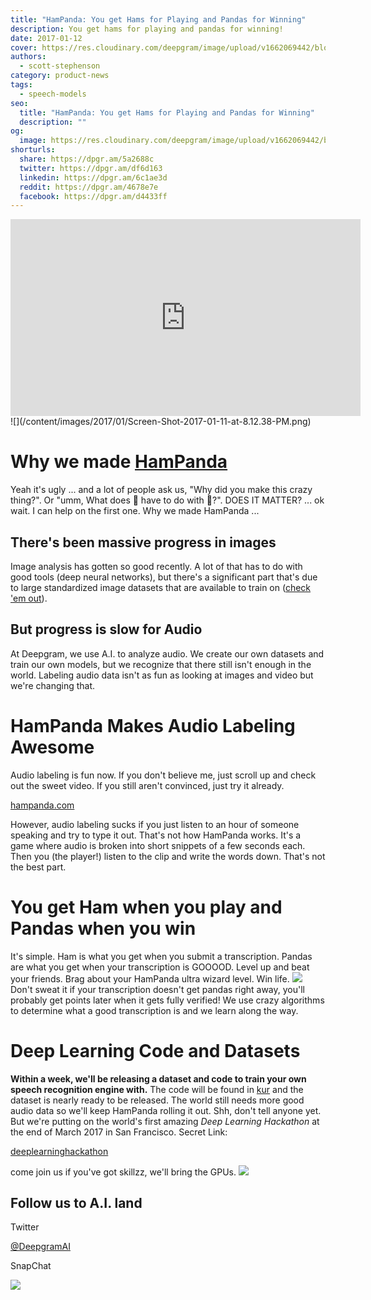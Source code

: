 ```yaml
---
title: "HamPanda: You get Hams for Playing and Pandas for Winning"
description: You get hams for playing and pandas for winning!
date: 2017-01-12
cover: https://res.cloudinary.com/deepgram/image/upload/v1662069442/blog/hampanda-you-get-hams-for-playing-and-pandas-for-winning/placeholder-post-image%402x.jpg
authors:
  - scott-stephenson
category: product-news
tags:
  - speech-models
seo:
  title: "HamPanda: You get Hams for Playing and Pandas for Winning"
  description: ""
og:
  image: https://res.cloudinary.com/deepgram/image/upload/v1662069442/blog/hampanda-you-get-hams-for-playing-and-pandas-for-winning/placeholder-post-image%402x.jpg
shorturls:
  share: https://dpgr.am/5a2688c
  twitter: https://dpgr.am/df6d163
  linkedin: https://dpgr.am/6c1ae3d
  reddit: https://dpgr.am/4678e7e
  facebook: https://dpgr.am/d4433ff
---
```


<iframe src="https://www.youtube.com/embed/Kjgp8eYlOxc" width="560" height="315" frameborder="0" allowfullscreen="allowfullscreen"></iframe>![](/content/images/2017/01/Screen-Shot-2017-01-11-at-8.12.38-PM.png)

# Why we made [HamPanda](http://www.hampanda.com)

Yeah it's ugly ... and a lot of people ask us, "Why did you make this crazy thing?". Or "umm, What does 🍖 have to do with 🐼?". DOES IT MATTER? ... ok wait. I can help on the first one. Why we made HamPanda ...

## There's been massive progress in images

Image analysis has gotten so good recently. A lot of that has to do with good tools (deep neural networks), but there's a significant part that's due to large standardized image datasets that are available to train on ([check 'em out](http://rodrigob.github.io/are_we_there_yet/build/classification_datasets_results.html)).

## But progress is slow for Audio

At Deepgram, we use A.I. to analyze audio. We create our own datasets and train our own models, but we recognize that there still isn't enough in the world. Labeling audio data isn't as fun as looking at images and video but we're changing that.

# HamPanda Makes Audio Labeling Awesome

Audio labeling is fun now. If you don't believe me, just scroll up and check out the sweet video. If you still aren't convinced, just try it already.

[hampanda.com](http://www.hampanda.com)

However, audio labeling sucks if you just listen to an hour of someone speaking and try to type it out. That's not how HamPanda works. It's a game where audio is broken into short snippets of a few seconds each. Then you (the player!) listen to the clip and write the words down. That's not the best part.

# You get Ham when you play and Pandas when you win

It's simple. Ham is what you get when you submit a transcription. Pandas are what you get when your transcription is GOOOOD. Level up and beat your friends. Brag about your HamPanda ultra wizard level. Win life. ![](/content/images/2017/01/Screen-Shot-2017-01-11-at-8.04.37-PM.png) Don't sweat it if your transcription doesn't get pandas right away, you'll probably get points later when it gets fully verified! We use crazy algorithms to determine what a good transcription is and we learn along the way.

# Deep Learning Code and Datasets

**Within a week, we'll be releasing a dataset and code to train your own speech recognition engine with.** The code will be found in [kur](http://www.github.com/deepgram/kur) and the dataset is nearly ready to be released. The world still needs more good audio data so we'll keep HamPanda rolling it out. Shh, don't tell anyone yet. But we're putting on the world's first amazing _Deep Learning Hackathon_ at the end of March 2017 in San Francisco. Secret Link:

[deeplearninghackathon](http://www.deeplearninghackathon.com)

come join us if you've got skillzz, we'll bring the GPUs. ![](/content/images/2017/01/Screen-Shot-2017-01-11-at-8.06.29-PM.png)

## Follow us to A.I. land



Twitter

[@DeepgramAI](https://twitter.com/DeepgramAI)

SnapChat

![](/content/images/2016/11/Screen-Shot-2016-11-02-at-4.16.43-PM.png)
